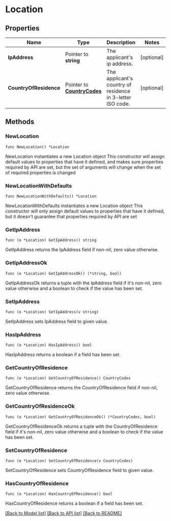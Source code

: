 # Location

## Properties

Name | Type | Description | Notes
------------ | ------------- | ------------- | -------------
**IpAddress** | Pointer to **string** | The applicant&#39;s ip address. | [optional] 
**CountryOfResidence** | Pointer to [**CountryCodes**](CountryCodes.md) | The applicant&#39;s country of residence in 3-letter ISO code. | [optional] 

## Methods

### NewLocation

`func NewLocation() *Location`

NewLocation instantiates a new Location object
This constructor will assign default values to properties that have it defined,
and makes sure properties required by API are set, but the set of arguments
will change when the set of required properties is changed

### NewLocationWithDefaults

`func NewLocationWithDefaults() *Location`

NewLocationWithDefaults instantiates a new Location object
This constructor will only assign default values to properties that have it defined,
but it doesn't guarantee that properties required by API are set

### GetIpAddress

`func (o *Location) GetIpAddress() string`

GetIpAddress returns the IpAddress field if non-nil, zero value otherwise.

### GetIpAddressOk

`func (o *Location) GetIpAddressOk() (*string, bool)`

GetIpAddressOk returns a tuple with the IpAddress field if it's non-nil, zero value otherwise
and a boolean to check if the value has been set.

### SetIpAddress

`func (o *Location) SetIpAddress(v string)`

SetIpAddress sets IpAddress field to given value.

### HasIpAddress

`func (o *Location) HasIpAddress() bool`

HasIpAddress returns a boolean if a field has been set.

### GetCountryOfResidence

`func (o *Location) GetCountryOfResidence() CountryCodes`

GetCountryOfResidence returns the CountryOfResidence field if non-nil, zero value otherwise.

### GetCountryOfResidenceOk

`func (o *Location) GetCountryOfResidenceOk() (*CountryCodes, bool)`

GetCountryOfResidenceOk returns a tuple with the CountryOfResidence field if it's non-nil, zero value otherwise
and a boolean to check if the value has been set.

### SetCountryOfResidence

`func (o *Location) SetCountryOfResidence(v CountryCodes)`

SetCountryOfResidence sets CountryOfResidence field to given value.

### HasCountryOfResidence

`func (o *Location) HasCountryOfResidence() bool`

HasCountryOfResidence returns a boolean if a field has been set.


[[Back to Model list]](../README.md#documentation-for-models) [[Back to API list]](../README.md#documentation-for-api-endpoints) [[Back to README]](../README.md)


